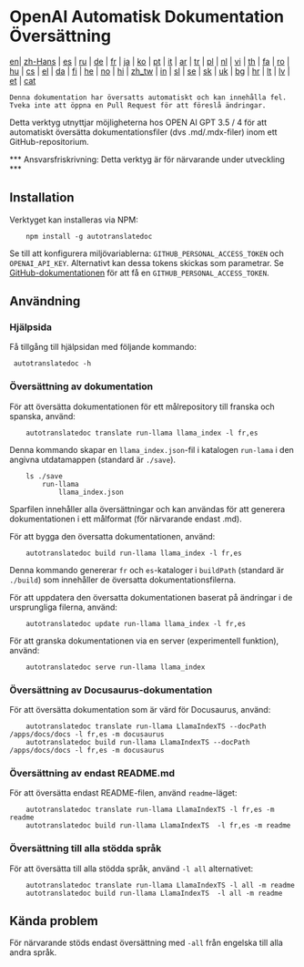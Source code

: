 
# OpenAI Automatisk Dokumentation Översättning

[en](../README.md)| [zh-Hans](/i18n/README_zh-Hans.md) | [es](/i18n/README_es.md) | [ru](/i18n/README_ru.md) | [de](/i18n/README_de.md) | [fr](/i18n/README_fr.md) | [ja](/i18n/README_ja.md) | [ko](/i18n/README_ko.md) | [pt](/i18n/README_pt.md) | [it](/i18n/README_it.md) | [ar](/i18n/README_ar.md) | [tr](/i18n/README_tr.md) | [pl](/i18n/README_pl.md) | [nl](/i18n/README_nl.md) | [vi](/i18n/README_vi.md) | [th](/i18n/README_th.md) | [fa](/i18n/README_fa.md) | [ro](/i18n/README_ro.md) | [hu](/i18n/README_hu.md) | [cs](/i18n/README_cs.md) | [el](/i18n/README_el.md) | [da](/i18n/README_da.md) | [fi](/i18n/README_fi.md) | [he](/i18n/README_he.md) | [no](/i18n/README_no.md) | [hi](/i18n/README_hi.md) | [zh_tw](/i18n/README_zh_tw.md) | [in](/i18n/README_in.md) | [sl](/i18n/README_sl.md) | [se](/i18n/README_se.md) | [sk](/i18n/README_sk.md) | [uk](/i18n/README_uk.md) | [bg](/i18n/README_bg.md) | [hr](/i18n/README_hr.md) | [lt](/i18n/README_lt.md) | [lv](/i18n/README_lv.md) | [et](/i18n/README_et.md) | [cat](/i18n/README_cat.md) 

```Denna dokumentation har översatts automatiskt och kan innehålla fel. Tveka inte att öppna en Pull Request för att föreslå ändringar.```


Detta verktyg utnyttjar möjligheterna hos OPEN AI GPT 3.5 / 4 för att automatiskt översätta dokumentationsfiler (dvs .md/.mdx-filer) inom ett GitHub-repositorium.

*** Ansvarsfriskrivning: Detta verktyg är för närvarande under utveckling ***


## Installation 

Verktyget kan installeras via NPM:


```
    npm install -g autotranslatedoc
```

Se till att konfigurera miljövariablerna: `GITHUB_PERSONAL_ACCESS_TOKEN` och `OPENAI_API_KEY`. Alternativt kan dessa tokens skickas som parametrar. Se [GitHub-dokumentationen](https://docs.github.com/en/github/authenticating-to-github/creating-a-personal-access-token) för att få en `GITHUB_PERSONAL_ACCESS_TOKEN`.
## Användning


### Hjälpsida
Få tillgång till hjälpsidan med följande kommando:
```
 autotranslatedoc -h
```
### Översättning av dokumentation

För att översätta dokumentationen för ett målrepository till franska och spanska, använd:
```
    autotranslatedoc translate run-llama llama_index -l fr,es
```


Denna kommando skapar en `llama_index.json`-fil i katalogen `run-lama` i den angivna utdatamappen (standard är `./save`).
```
    ls ./save
        run-llama
            llama_index.json 
```
Sparfilen innehåller alla översättningar och kan användas för att generera dokumentationen i ett målformat (för närvarande endast .md).

För att bygga den översatta dokumentationen, använd:

```
    autotranslatedoc build run-llama llama_index -l fr,es
```


Denna kommando genererar `fr` och `es`-kataloger i `buildPath` (standard är `./build`) som innehåller de översatta dokumentationsfilerna.

För att uppdatera den översatta dokumentationen baserat på ändringar i de ursprungliga filerna, använd:

```
    autotranslatedoc update run-llama llama_index -l fr,es
```


För att granska dokumentationen via en server (experimentell funktion), använd:
```
    autotranslatedoc serve run-llama llama_index
```
### Översättning av Docusaurus-dokumentation

För att översätta dokumentation som är värd för Docusaurus, använd:

```
    autotranslatedoc translate run-llama LlamaIndexTS --docPath /apps/docs/docs -l fr,es -m docusaurus
    autotranslatedoc build run-llama LlamaIndexTS --docPath /apps/docs/docs -l fr,es -m docusaurus
```
### Översättning av endast README.md

För att översätta endast README-filen, använd `readme`-läget:

```
    autotranslatedoc translate run-llama LlamaIndexTS -l fr,es -m readme
    autotranslatedoc build run-llama LlamaIndexTS  -l fr,es -m readme
```
### Översättning till alla stödda språk

För att översätta till alla stödda språk, använd `-l all` alternativet:

```
    autotranslatedoc translate run-llama LlamaIndexTS -l all -m readme
    autotranslatedoc build run-llama LlamaIndexTS  -l all -m readme
```
## Kända problem

För närvarande stöds endast översättning med `-all` från engelska till alla andra språk.
